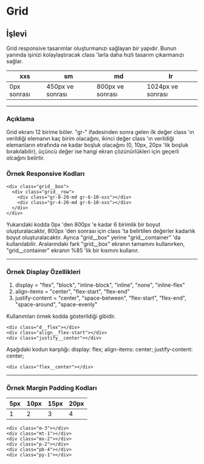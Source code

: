 # Grid

## İşlevi

Grid responsive tasarımlar oluşturmanızı sağlayan bir yapıdır. Bunun yanında işinizi kolaylaştıracak class 'larla daha hızlı tasarım çıkarmanızı sağlar.

xxs           | sm                | md               | lr
------------- | -------------     | -------------    | -------------
0px sonrası   | 450px ve sonrası  | 800px ve sonrası |  1024px ve sonrası

<hr />

### Açıklama
Grid ekranı 12 birime böler. "gr-" ifadesinden sonra gelen ilk değer class 'ın verildiği elemanın kaç birim olacağını, ikinci değer class 'ın verildiği elemanların etrafında ne kadar boşluk olacağını (0, 10px, 20px 'lik boşluk bırakılabilir), üçüncü değer ise hangi ekran çözünürlükleri için geçerli olcağını belirtir.

### Örnek Responsive Kodları

```
<div class="grid__box">
  <div class="grid__row">
    <div class="gr-8-20-md gr-6-10-xxs"></div>
    <div class="gr-4-20-md gr-6-10-xxs"></div>
  </div>
</div>
```

Yukarıdaki kodda 0px 'den 800px 'e kadar 6 birimlik bir boyut oluşturalacaktır, 800px 'den sonrası için class 'ta belirtilen değerler kadarlık boyut 
oluşturalacaktır. Ayrıca "grid__box" yerine "grid__container" 'da kullanılabilir. Aralarındaki fark "grid__box" ekranın tamamını kullanırken, "grid__container" ekranın %85 'lik bir kısmını kullanır.

<hr />

### Örnek Display Özellikleri
1. display = "flex", "block", "inline-block", "inline", "none", "inline-flex"
2. align-items = "center", "flex-start", "flex-end"
3. justify-content = "center", "space-between", "flex-start", "flex-end", "space-around", "space-evenly"

Kullanımları örnek kodda gösterildiği gibidir.

```
<div class="d__flex"></div>
<div class="align__flex-start"></div>
<div class="justify__center"></div>
```

Aşağıdaki kodun karşılığı:
display: flex;
align-items: center;
justify-content: center;

``` 
<div class="flex__center"></div>
```

<hr />

### Örnek Margin Padding Kodları

5px           | 10px          | 15px          | 20px
------------- | ------------- | ------------- | -------------
1             | 2             | 3             |  4

``` 
<div class="m-3"></div>
<div class="mt-1"></div>
<div class="mx-2"></div>
<div class="p-2"></div>
<div class="pb-4"></div>
<div class="py-1"></div>
```
